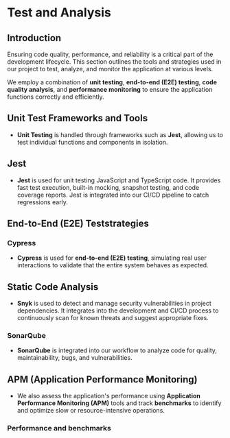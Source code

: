 # Test and Analysis

## Introduction
Ensuring code quality, performance, and reliability is a critical part of the development lifecycle. This section outlines the tools and strategies used in our project to test, analyze, and monitor the application at various levels.

We employ a combination of **unit testing**, **end-to-end (E2E) testing**, **code quality analysis**, and **performance monitoring** to ensure the application functions correctly and efficiently.

## Unit Test Frameworks and Tools

- **Unit Testing** is handled through frameworks such as **Jest**, allowing us to test individual functions and components in isolation.

## Jest

- **Jest** is used for unit testing JavaScript and TypeScript code. It provides fast test execution, built-in mocking, snapshot testing, and code coverage reports. Jest is integrated into our CI/CD pipeline to catch regressions early.

## End-to-End (E2E) Teststrategies

### Cypress

- **Cypress** is used for **end-to-end (E2E) testing**, simulating real user interactions to validate that the entire system behaves as expected.

## Static Code Analysis

- **Snyk** is used to detect and manage security vulnerabilities in project dependencies. It integrates into the development and CI/CD process to continuously scan for known threats and suggest appropriate fixes.

### SonarQube
- **SonarQube** is integrated into our workflow to analyze code for quality, maintainability, bugs, and vulnerabilities.

## APM (Application Performance Monitoring)
- We also assess the application's performance using **Application Performance Monitoring (APM)** tools and track **benchmarks** to identify and optimize slow or resource-intensive operations.

### Performance and benchmarks






